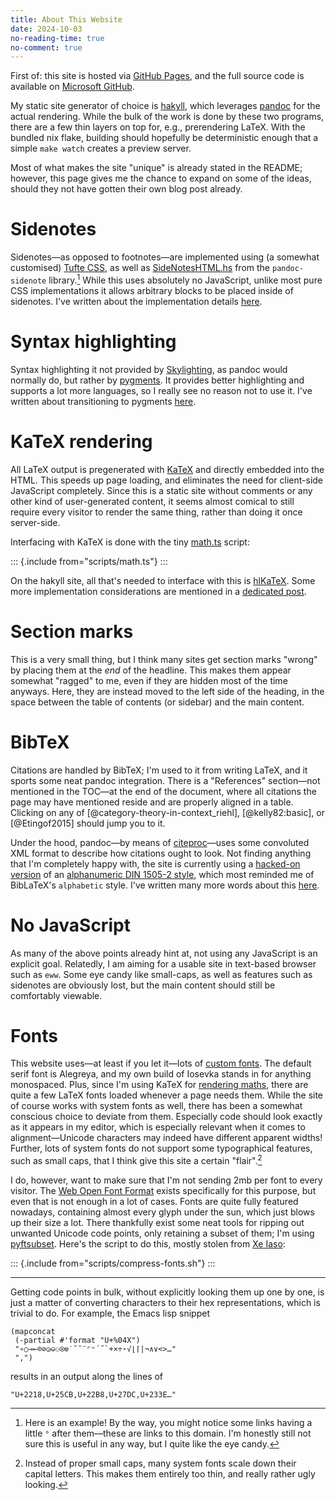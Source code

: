 ```yaml
---
title: About This Website
date: 2024-10-03
no-reading-time: true
no-comment: true
---
```


First of: this site is hosted via [GitHub Pages](https://pages.github.com/),
and the full source code is available on [Microsoft GitHub][ghub:site].

My static site generator of choice is [hakyll],
which leverages [pandoc] for the actual rendering.
While the bulk of the work is done by these two programs,
there are a few thin layers on top for, e.g., prerendering LaTeX.
With the bundled nix flake,
building should hopefully be deterministic enough that a simple `make watch` creates a preview server.

Most of what makes the site "unique" is already stated in the README;
however, this page gives me the chance to expand on some of the ideas,
should they not have gotten their own blog post already.

# Sidenotes

Sidenotes—as opposed to footnotes—are implemented using
(a somewhat customised) [Tufte CSS][github:tufte-css],
as well as [SideNotesHTML.hs][sidenotes-hs] from the `pandoc-sidenote` library.[^1]
While this uses absolutely no JavaScript,
unlike most pure CSS implementations
it allows arbitrary blocks to be placed inside of sidenotes.
I've written about the implementation details [here][site:sidenotes].

# Syntax highlighting

Syntax highlighting it not provided by
[Skylighting](https://hackage.haskell.org/package/skylighting),
as pandoc would normally do,
but rather by
[pygments](https://pygments.org/).
It provides better highlighting and supports a lot more languages,
so I really see no reason not to use it.
I've written about transitioning to pygments [here][site:pygmentise].

# KaTeX rendering

All LaTeX output is pregenerated with [KaTeX] and directly embedded into the HTML.
This speeds up page loading, and eliminates the need for client-side JavaScript completely.
Since this is a static site without comments or any other kind of user-generated content,
it seems almost comical to still require every visitor to render the same thing,
rather than doing it once server-side.

Interfacing with KaTeX is done with the tiny [math.ts](./scripts/math.ts) script:

::: {.include from="scripts/math.ts"}
:::

On the hakyll site, all that's needed to interface with this is [hlKaTeX][site:impl:hlkatex].
Some more implementation considerations are mentioned in a
[dedicated post](https://tony-zorman.com/posts/katex-with-hakyll.html).

# Section marks

This is a very small thing,
but I think many sites get section marks "wrong" by placing them at the *end* of the headline.
This makes them appear somewhat "ragged" to me,
even if they are hidden most of the time anyways.
Here, they are instead moved to the left side of the heading,
in the space between the table of contents (or sidebar) and the main content.

# BibTeX

Citations are handled by BibTeX;
I'm used to it from writing LaTeX, and it sports some neat pandoc integration.
There is a "References" section—not mentioned in the TOC—at the end of the document,
where all citations the page may have mentioned reside and are properly aligned in a table.
Clicking on any of
[@category-theory-in-context_riehl],
[@kelly82:basic], or
[@Etingof2015]
should jump you to it.

Under the hood, pandoc—by means of [citeproc](https://github.com/jgm/citeproc)—uses some convoluted XML format to describe how citations ought to look.
Not finding anything that I'm completely happy with, the site is currently using a
[hacked-on version](https://github.com/slotThe/slotThe.github.io/blob/main/bib/style.csl)
of an
[alphanumeric DIN 1505-2 style](https://www.zotero.org/styles/din-1505-2-alphanumeric),
which most reminded me of BibLaTeX's `alphabetic` style.
I've written many more words about this [here][site:citations].

# No JavaScript

As many of the above points already hint at,
not using any JavaScript is an explicit goal.
Relatedly, I am aiming for a usable site in text-based browser such as `eww`.
Some eye candy like small-caps, as well as features such as sidenotes are obviously lost,
but the main content should still be comfortably viewable.

# Fonts

This website uses—at least if you let it—lots of [custom fonts](https://github.com/slotThe/slotThe.github.io/tree/main/css/fonts).
The default serif font is Alegreya,
and my own build of Iosevka stands in for anything monospaced.
Plus, since I'm using KaTeX for [rendering maths](#katex-rendering),
there are quite a few LaTeX fonts loaded whenever a page needs them.
While the site of course works with system fonts as well,
there has been a somewhat conscious choice to deviate from them.
Especially code should look exactly as it appears in my editor,
which is especially relevant when it comes to alignment<!--
-->—Unicode characters may indeed have different apparent widths!
Further, lots of system fonts do not support some typographical features,
such as small caps,
that I think give this site a certain "flair".[^2]

I do, however, want to make sure that I'm not sending 2mb per font to every visitor.
The [Web Open Font Format](https://en.wikipedia.org/wiki/Web_Open_Font_Format) exists specifically for this purpose,
but even that is not enough in a lot of cases.
Fonts are quite fully featured nowadays,
containing almost every glyph under the sun,
which just blows up their size a lot.
There thankfully exist some neat tools for ripping out unwanted Unicode code points,
only retaining a subset of them;
I'm using [pyftsubset](https://fonttools.readthedocs.io/en/latest/subset/).
Here's the script to do this, mostly stolen from [Xe Iaso](https://xeiaso.net/blog/iaso-fonts):

::: {.include from="scripts/compress-fonts.sh"}
:::

---

Getting code points in bulk,
without explicitly looking them up one by one,
is just a matter of converting characters to their hex representations,
which is trivial to do.
For example, the Emacs lisp snippet

``` emacs-lisp
(mapconcat
 (-partial #'format "U+%04X")
 "∘○⊸⟜⌾⊘◶⎉⚇⍟⎊˙˜˘¨⌜⁼´˝`+×÷⋆√⌊⌈|¬∧∨<>…"
 ",")
```

results in an output along the lines of

``` emacs-lisp
"U+2218,U+25CB,U+22B8,U+27DC,U+233E…"
```

[ghub:site]: https://github.com/slotThe/slotThe.github.io
[pandoc]: https://pandoc.org/
[hakyll]: https://jaspervdj.be/hakyll/
[KaTeX]: https://katex.org/
[github:tufte-css]: https://github.com/edwardtufte/tufte-css
[pandoc:fenced-divs]: https://pandoc.org/MANUAL.html#extension-fenced_divs
[pandoc:katex]: https://github.com/jgm/pandoc/issues/6651#issuecomment-1099727774
[sidenotes-hs]: https://github.com/jez/pandoc-sidenote/blob/master/src/Text/Pandoc/SideNoteHTML.hs
[site:citations]: https://tony-zorman.com/posts/hakyll-and-bibtex.html
[site:impl:fonts]: https://github.com/slotThe/slotThe.github.io/tree/main/fonts
[site:impl:hlkatex]: https://github.com/slotThe/slotThe.github.io/blob/e0c723fbff7ebd21551752c2039a7cf4aef7643f/src/site.hs#L591
[site:impl:smallcaps]: https://github.com/slotThe/slotThe.github.io/blob/c0b2407ec6b7d71cde186d76d16f46e1e66cfc10/src/site.hs#L293
[site:include-files]: https://github.com/slotThe/slotThe.github.io/blob/e0c723fbff7ebd21551752c2039a7cf4aef7643f/src/site.hs#L511-L525
[site:pygmentise]: https://tony-zorman.com/posts/pygmentising-hakyll.html
[site:sidenotes]: https://tony-zorman.com/posts/block-sidenotes.html

[^1]: Here is an example!
      By the way, you might notice some links having a little `°` after them—these are links to this domain.
      I'm honestly still not sure this is useful in any way, but I quite like the eye candy.

[^2]: Instead of proper small caps, many system fonts scale down their capital letters.
      This makes them entirely too thin, and really rather ugly looking.
